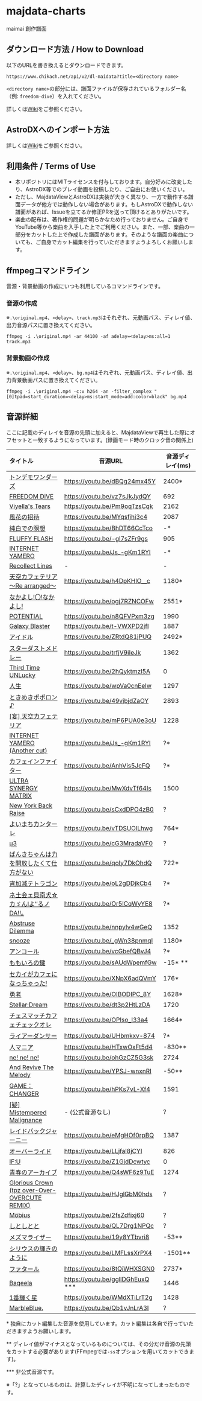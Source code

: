 # majdata-charts

maimai 創作譜面

## ダウンロード方法 / How to Download

以下のURLを書き換えるとダウンロードできます。

```
https://www.chikach.net/api/v2/dl-maidata?title=<directory name>
```

`<directory name>`の部分には、譜面ファイルが保存されているフォルダー名（例: `freedom-dive`）を入れてください。

詳しくは[Wiki](https://github.com/chika3742/majdata-charts/wiki/%E3%83%80%E3%82%A6%E3%83%B3%E3%83%AD%E3%83%BC%E3%83%89%E6%96%B9%E6%B3%95)をご参照ください。

## AstroDXへのインポート方法

詳しくは[Wiki](https://github.com/chika3742/majdata-charts/wiki/AstroDXへのインポート方法)をご参照ください。

## 利用条件 / Terms of Use

- 本リポジトリにはMITライセンスを付与しております。自分好みに改変したり、AstroDX等でのプレイ動画を投稿したり、ご自由にお使いください。
- ただし、MajdataViewとAstroDXは実装が大きく異なり、一方で動作する譜面データが他方では動作しない場合があります。もしAstroDXで動作しない譜面があれば、Issueを立てるか修正PRを送って頂けるとありがたいです。
- 楽曲の配布は、著作権的問題が明らかなため行っておりません。ご自身でYouTube等から楽曲を入手した上でご利用ください。また、一部、楽曲の一部分をカットした上で作成した譜面があります。そのような譜面の楽曲についても、ご自身でカット編集を行っていただきますようよろしくお願いします。

## ffmpegコマンドライン

音源・背景動画の作成にいつも利用しているコマンドラインです。

### 音源の作成

※`.\original.mp4`、`<delay>`、`track.mp3`はそれぞれ、元動画パス、ディレイ値、出力音源パスに置き換えてください。

```
ffmpeg -i .\original.mp4 -ar 44100 -af adelay=<delay>ms:all=1 track.mp3
```

### 背景動画の作成

※`.\original.mp4`、`<delay>`、`bg.mp4`はそれぞれ、元動画パス、ディレイ値、出力背景動画パスに置き換えてください。

```
ffmpeg -i .\original.mp4 -c:v h264 -an -filter_complex "[0]tpad=start_duration=<delay>ms:start_mode=add:color=black" bg.mp4
```

## 音源詳細

ここに記載のディレイを音源の先頭に加えると、MajdataViewで再生した際にオフセットと一致するようになっています。(録画モード時のクロック音の関係上)

| タイトル                                                                                       | 音源URL                            | 音源ディレイ(ms) |
|:-------------------------------------------------------------------------------------------|----------------------------------|------------|
| [トンデモワンダーズ](tondemo-wonders/maidata.txt)                                                   | https://youtu.be/dBQg24mx45Y     | 2400*      |
| [FREEDOM DiVE](freedom-dive/maidata.txt)                                                   | https://youtu.be/vz7sJkJydQY     | 692        |
| [Viyella's Tears](viyellas-tears/maidata.txt)                                              | https://youtu.be/Pm9oqTzsCqk     | 2162       |
| [風花の招待](invitation-of-windblume/maidata.txt)                                               | https://youtu.be/MYqsfjhj3c4     | 2087       |
| [純白での瞑想](contemplation-in-snow/maidata.txt)                                                | https://youtu.be/BhDT66CcTco     | -*         |
| [FLUFFY FLASH](fluffy-flash/maidata.txt)                                                   | https://youtu.be/-gl7sZFr9gs     | 905        |
| [INTERNET YAMERO](internet-yamero/maidata.txt)                                             | https://youtu.be/Js_-gKm1RYI     | -*         |
| [Recollect Lines](recollect-lines/maidata.txt)                                             | -                                | -          |
| [天空カフェテリア ～Re arranged～](tenkucafeteria-re-arranged/maidata.txt)                           | https://youtu.be/h4DpKHlO__c     | 1180*      |
| [なかよし!〇!なかよし!](./nakayoshi-maru-nakayoshi/maidata.txt)                                     | https://youtu.be/ogj7RZNCOFw     | 2551*      |
| [POTENTIAL](./potential/maidata.txt)                                                       | https://youtu.be/n8QFVPxm3zg     | 1990       |
| [Galaxy Blaster](./galaxy-blaster/maidata.txt)                                             | https://youtu.be/t-VWXPD2jfI     | 1887       |
| [アイドル](./idol/maidata.txt)                                                                 | https://youtu.be/ZRtdQ81jPUQ     | 2492*      |
| [スターダストメドレー](./stardust-medley/maidata.txt)                                                | https://youtu.be/trfjV9iIeJk     | 1362       |
| [Third Time UNLucky](./third-time-unlucky/maidata.txt)                                     | https://youtu.be/2hQyktmzl5A     | 0          |
| [人生](./jinsei/maidata.txt)                                                                 | https://youtu.be/wpVa0cnEeIw     | 1297       |
| [ときめきポポロン♪](./tokimeki-poporon/maidata.txt)                                                | https://youtu.be/49vjbjdZaOY     | 2893       |
| [\[宴\] 天空カフェテリア](./tenkuucafeteria/maidata.txt)                                            | https://youtu.be/mP6PUA0e3oU     | 1228       |
| [INTERNET YAMERO (Another cut)](./internet-yamero-another-cut/maidata.txt)                 | https://youtu.be/Js_-gKm1RYI     | ?*         |
| [カフェインファイター](./caffeine-fighter/maidata.txt)                                               | https://youtu.be/AnhVis5JcFQ     | ?*         |
| [ULTRA SYNERGY MATRIX](./ultra-synergy-matrix/maidata.txt)                                 | https://youtu.be/MwXdvTf64Is     | 1500       |
| [New York Back Raise](./new-york-back-raise/maidata.txt)                                   | https://youtu.be/sCxdDPO4zB0     | ?          |
| [よいまちカンターレ](./yoimachi-cantare/maidata.txt)                                                | https://youtu.be/vTDSUOlLhwg     | 764*       |
| [μ3](./mu-3/maidata.txt)                                                                   | https://youtu.be/cG3MradaVF0     | ?          |
| [ばんきちゃんは力を開放したくて仕方がない](./banki-chan-ha-chikara-wo-kaihou-sitakute-sikataganai/maidata.txt) | https://youtu.be/qoIy7DkOhdQ     | 722*       |
| [宵加減テトラゴン](./yoikagen-tetragon/maidata.txt)                                                | https://youtu.be/oL2gDDjkCb4     | ?*         |
| [ネ土会ェ貝南犬☆カゞんIよ″るノDA!!｡](./shakai-kouken-ganbaru-noda/maidata.txt)                          | https://youtu.be/Or5lCqWyYE8     | ?*         |
| [Abstruse Dilemma](./abstruse-dilemma/maidata.txt)                                         | https://youtu.be/nnpyIv4wGeQ     | 1352       |
| [snooze](./snooze/maidata.txt)                                                             | https://youtu.be/_gWn38pnmqI     | 1180*      |
| [アンコール](./encore/maidata.txt)                                                              | https://youtu.be/vcGbefQBvJ4     | ?*         |
| [ももいろの鍵](./the-peachy-key/maidata.txt)                                                     | https://youtu.be/sAUdWpemfGw     | -15* **    |
| [セカイがカフェになっちゃった!](./the-world-became-a-cafe/maidata.txt)                                   | https://youtu.be/XNpX6adQVmY     | 176*       |
| [勇者](./yuusha/maidata.txt)                                                                 | https://youtu.be/OIBODIPC_8Y     | 1628*      |
| [Stellar:Dream](./stellar-dream/maidata.txt)                                               | https://youtu.be/dt3p2HtLzDA     | 1720       |
| [チェスマッチカフェチェックオレ](./chess-match-cafe-check-au-lait/maidata.txt)                            | https://youtu.be/OPIso_I33a4     | 1664*      |
| [ライアーダンサー](./lier-dancer/maidata.txt)                                                      | https://youtu.be/UHbmkxv-874     | ?*         |
| [人マニア](./human-mania/maidata.txt)                                                          | https://youtu.be/HTxwOxFt5d4     | -830**     |
| [ne! ne! ne!](./ne-ne-ne/maidata.txt)                                                      | https://youtu.be/ohGzCZ5G3sk     | 2724       |
| [And Revive The Melody](./and-revive-the-melody/maidata.txt)                               | https://youtu.be/YPSJ-wnxnRI     | -50**      |
| [GAME：CHANGER](./game-changer/maidata.txt)                                                 | https://youtu.be/hPKs7vL-Xf4     | 1591       |
| [\[疑\] Mistempered Malignance](./mistempered-malignance-utage/maidata.txt)                 | - (公式音源なし)                       | ?          |
| [レイドバックジャーニー](./laid-back-journey/maidata.txt)                                             | https://youtu.be/eMgHOf0rpBQ     | 1387       |
| [オーバーライド](./override/maidata.txt)                                                          | https://youtu.be/LLjfal8jCYI     | 826        |
| [IF:U](./if-u/maidata.txt)                                                                 | https://youtu.be/Z1GjdDcwtyc     | 0          |
| [青春のアーカイブ](./archive-of-youth/maidata.txt)                                                 | https://youtu.be/Q4sWF6z9TuE     | 1274       |
| [Glorious Crown (tpz over-Over-OVERCUTE REMIX)](./glorious-crown-tpzrmx/maidata.txt)       | https://youtu.be/HJglGbM0hds     | ?          |
| [Möbius](./möbius/maidata.txt)                                                             | https://youtu.be/2fsZdfixj60     | ?          |
| [しとしとと](./sitositoto/maidata.txt)                                                          | https://youtu.be/QL7Drg1NPQc     | ?          |
| [メズマライザー](./mesmerizer/maidata.txt)                                                        | https://youtu.be/19y8YTbvri8     | -53**      |
| [シリウスの輝きのように](./as-the-shine-of-sirius/maidata.txt)                                        | https://youtu.be/LMFLssXrPX4     | -1501**    |                                                                                           |                              |            |
| [ファタール](./fatal/maidata.txt)                                                               | https://youtu.be/8tQiWHXSGN0     | 2737*      |
| [Baqeela](./baqeela/maidata.txt)                                                           | https://youtu.be/ggllDGhEuxQ *** | 1446       |
| [1番輝く星](./the-brightest-star/maidata.txt)                                                  | https://youtu.be/WMdXTiLrT2g     | 1428       |
| [MarbleBlue.](./marbleblue/maidata.txt)                                                    | https://youtu.be/Qb1vJnLrA3I     | ?          |

\* 独自にカット編集した音源を使用しています。カット編集は各自で行っていただきますようお願いします。

\*\* ディレイ値がマイナスとなっているものについては、その分だけ音源の先頭をカットする必要があります(FFmpegでは`-ss`オプションを用いてカットできます)。

\*\*\* 非公式音源です。

※「?」となっているものは、計算したディレイが不明になってしまったものです。
